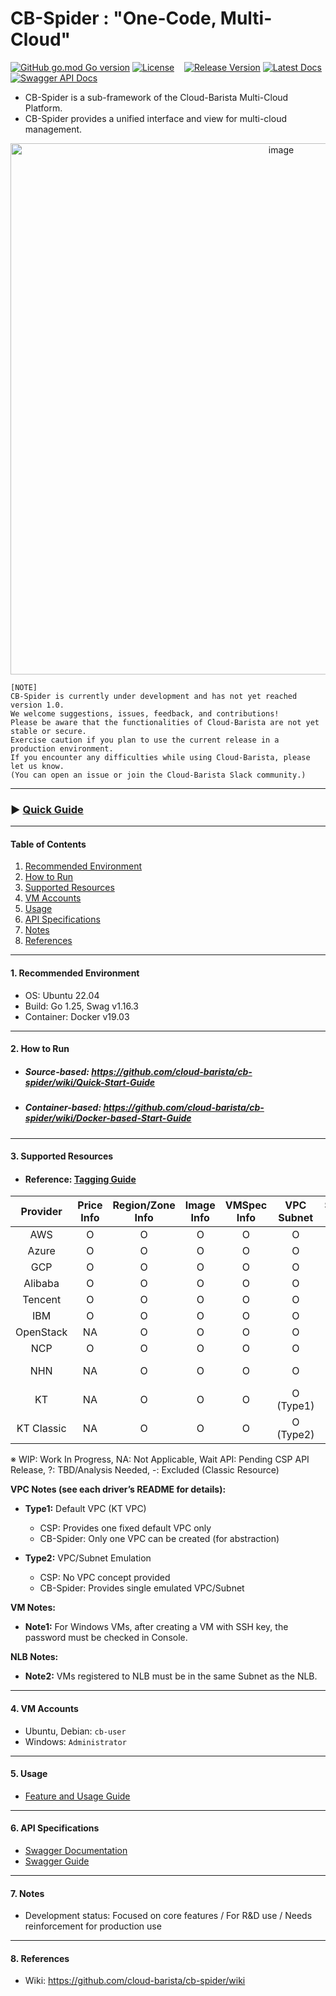 # CB-Spider : "One-Code, Multi-Cloud"
[![GitHub go.mod Go version](https://img.shields.io/github/go-mod/go-version/cloud-barista/cb-spider?label=go.mod)](https://github.com/cloud-barista/cb-spider/blob/master/go.mod)
[![License](https://img.shields.io/badge/License-Apache%202.0-blue.svg)](https://github.com/cloud-barista/cb-spider/blob/master/LICENSE)&nbsp;&nbsp;&nbsp;
[![Release Version](https://img.shields.io/github/v/release/cloud-barista/cb-spider)](https://github.com/cloud-barista/cb-spider/releases)
[![Latest Docs](https://img.shields.io/badge/docs-latest-green)](https://github.com/cloud-barista/cb-spider/wiki)
[![Swagger API Docs](https://img.shields.io/badge/docs-Swagger_API-blue)](https://cloud-barista.github.io/api/?url=https://raw.githubusercontent.com/cloud-barista/cb-spider/refs/heads/master/api/swagger.yaml)


- CB-Spider is a sub-framework of the Cloud-Barista Multi-Cloud Platform.<br>
- CB-Spider provides a unified interface and view for multi-cloud management.

<p align="center">
  <img width="850" alt="image" src="https://github.com/user-attachments/assets/c1e5328b-151d-4b24-ad62-947e8bfcbbcf">
</p>


```
[NOTE]
CB-Spider is currently under development and has not yet reached version 1.0.
We welcome suggestions, issues, feedback, and contributions!
Please be aware that the functionalities of Cloud-Barista are not yet stable or secure.
Exercise caution if you plan to use the current release in a production environment.
If you encounter any difficulties while using Cloud-Barista, please let us know.
(You can open an issue or join the Cloud-Barista Slack community.)
```

***

### ▶ **[Quick Guide](https://github.com/cloud-barista/cb-spider/wiki/Quick-Start-Guide)**
***

#### Table of Contents

1. [Recommended Environment](#1-recommended-environment)  
2. [How to Run](#2-how-to-run)  
3. [Supported Resources](#3-supported-resources)  
4. [VM Accounts](#4-vm-accounts)  
5. [Usage](#5-usage)  
6. [API Specifications](#6-api-specifications)  
7. [Notes](#7-notes)  
8. [References](#8-references)  

***

#### 1. Recommended Environment

- OS: Ubuntu 22.04  
- Build: Go 1.25, Swag v1.16.3  
- Container: Docker v19.03  

---

#### 2. How to Run

- ##### Source-based: https://github.com/cloud-barista/cb-spider/wiki/Quick-Start-Guide  
- ##### Container-based: https://github.com/cloud-barista/cb-spider/wiki/Docker-based-Start-Guide  

---

#### 3. Supported Resources
- #### Reference: [Tagging Guide](https://github.com/cloud-barista/cb-spider/wiki/Tag-and-Cloud-Driver-API)  

| Provider      | Price<br>Info | Region/Zone<br>Info | Image<br>Info | VMSpec<br>Info | VPC<br>Subnet       | Security<br>Group | VM KeyPair      | VM             | Disk | MyImage | NLB | managed-K8S | Object<br> Storage |
|:-------------:|:-------------:|:-------------------:|:-------------:|:--------------:|:-------------------:|:-----------------:|:---------------:|:--------------:|:----:|:---:|:-------:|:-----------:|:-----------:|
| AWS           | O             | O                   | O             | O              | O                   | O                 | O               | O              | O    | O   | O       | O        | O        |
| Azure         | O             | O                  | O             | O              | O                   | O                 | O               | O              | O    | O   | O       | O        | WIP        |
| GCP           | O             | O                   | O             | O              | O                   | O                 | O               | O              | O    | O   | O       | O        | O        |
| Alibaba       | O             | O                   | O             | O              | O                   | O                 | O               | O              | O    | O   | O       | O           | O        |
| Tencent       | O             | O                   | O             | O              | O                   | O                 | O               | O              | O    | O   | O       | O           | WIP        |
| IBM           | O             | O                  | O             | O              | O                   | O                 | O               | O              | O    | O   | O       | O        | O        |
| OpenStack     | NA             | O                   | O             | O              | O                   | O                 | O               | O              | O    | O   | O       | ?           | WIP        |
| NCP           | O            | O                   | O             | O              | O                   | O                 | O               | O              | O    | O   | O       | WIP           | O        |
| NHN           | NA             | O                   | O             | O              | O                 | O                 | O               | O<br>(Note1)   | O    | O    | O     | O           | O        |
| KT            | NA             | O                   | O             | O              | O<br>(Type1)       | O                 | O               | O              | O    | O   | O<br>(Note2)| Wait API  | O        |
| KT Classic    | NA             | O                   | O             | O              | O<br>(Type2)       | O                 | O               | O              | O    | O   | O       | NA          | -        |

※ WIP: Work In Progress, NA: Not Applicable, Wait API: Pending CSP API Release, ?: TBD/Analysis Needed, -: Excluded (Classic Resource)  

**VPC Notes (see each driver’s README for details):**  
- **Type1:** Default VPC (KT VPC)  
  - CSP: Provides one fixed default VPC only  
  - CB-Spider: Only one VPC can be created (for abstraction)  

- **Type2:** VPC/Subnet Emulation  
  - CSP: No VPC concept provided  
  - CB-Spider: Provides single emulated VPC/Subnet  

**VM Notes:**  
- **Note1:** For Windows VMs, after creating a VM with SSH key, the password must be checked in Console.  

**NLB Notes:**  
- **Note2:** VMs registered to NLB must be in the same Subnet as the NLB.  

---

#### 4. VM Accounts
- Ubuntu, Debian: `cb-user`  
- Windows: `Administrator`  

---

#### 5. Usage
- [Feature and Usage Guide](https://github.com/cloud-barista/cb-spider/wiki/features-and-usages)  

---

#### 6. API Specifications
- [Swagger Documentation](https://github.com/cloud-barista/cb-spider/tree/master/api)  
- [Swagger Guide](https://github.com/cloud-barista/cb-spider/wiki/Swagger-Guide)  

---

#### 7. Notes
- Development status: Focused on core features / For R&D use / Needs reinforcement for production use  

---

#### 8. References
- Wiki: https://github.com/cloud-barista/cb-spider/wiki  
